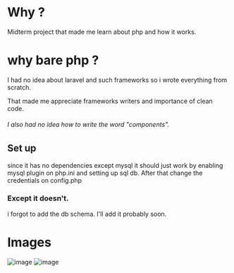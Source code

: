 


# Why ?

Midterm project that made me learn about php and how it works.

# why bare php ?

I had no idea about laravel and such frameworks so i wrote everything from scratch.

That made me appreciate frameworks writers and importance of clean code.

###### I also had no idea how to write the word "components".

## Set up
since it has no dependencies except mysql it should just work by enabling mysql plugin on php.ini and setting up sql db. After that change the credentials on config.php

### Except it doesn't. 

i forgot to add the db schema. I'll add it probably soon.


# Images
![image](https://github.com/rimexe0/gameAge/assets/50504184/0166a5d2-48ea-4634-8857-80e3204e41d3)
![image](https://github.com/rimexe0/gameAge/assets/50504184/c621ef49-2387-4bf5-a95b-82b42ffe1bea)


